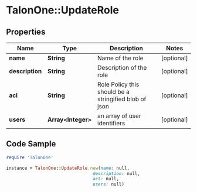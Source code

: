 # TalonOne::UpdateRole

## Properties

Name | Type | Description | Notes
------------ | ------------- | ------------- | -------------
**name** | **String** | Name of the role | [optional] 
**description** | **String** | Description of the role | [optional] 
**acl** | **String** | Role Policy this should be a stringified blob of json | [optional] 
**users** | **Array&lt;Integer&gt;** | an array of user identifiers | [optional] 

## Code Sample

```ruby
require 'TalonOne'

instance = TalonOne::UpdateRole.new(name: null,
                                 description: null,
                                 acl: null,
                                 users: null)
```


